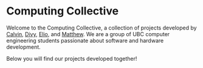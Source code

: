 # Computing Collective

Welcome to the Computing Collective, a collection of projects developed by [Calvin](https://github.com/im-calvin), [Divy](https://github.com/divy-07), [Elio](https://github.com/ElioDiNino), and [Matthew](https://github.com/MatthewChow03). We are a group of UBC computer engineering students passionate about software and hardware development.

Below you will find our projects developed together!

